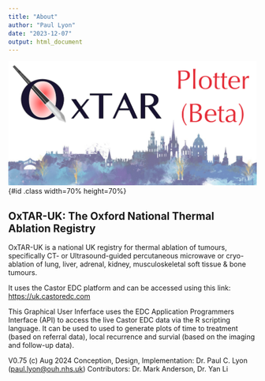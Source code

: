 ```yaml
---
title: "About"
author: "Paul Lyon"
date: "2023-12-07"
output: html_document
---
```


![OxTAR](oxtarplotterlogo.png){#id .class width=70% height=70%}

## OxTAR-UK: The Oxford National Thermal Ablation Registry

OxTAR-UK is a national UK registry for thermal ablation of tumours, specifically CT- or Ultrasound-guided percutaneous microwave or cryo-ablation of lung, liver, adrenal, kidney, musculoskeletal soft tissue & bone tumours.

It uses the Castor EDC platform and can be accessed using this link: <https://uk.castoredc.com>

This Graphical User Inferface uses the EDC Application Programmers Interface (API) to access the live Castor EDC data via the R scripting language. It can be used to used to generate plots of time to treatment (based on referral data), local recurrence and survial (based on the imaging and follow-up data).

V0.75 (c) Aug 2024
Conception, Design, Implementation: Dr. Paul C. Lyon (<paul.lyon@ouh.nhs.uk>)
Contributors: Dr. Mark Anderson, Dr. Yan Li
